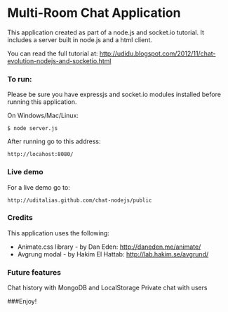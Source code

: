 Multi-Room Chat Application
===

This application created as part of a node.js and socket.io tutorial.
It includes a server built in node.js and a html client.

You can read the full tutorial at:
http://udidu.blogspot.com/2012/11/chat-evolution-nodejs-and-socketio.html

### To run:

Please be sure you have expressjs and socket.io modules installed before running this application.

On Windows/Mac/Linux:

	$ node server.js
	
After running go to this address:

	http://locahost:8080/
	

### Live demo

For a live demo go to:

	http://uditalias.github.com/chat-nodejs/public
	

	
### Credits

This application uses the following:

- Animate.css library - by Dan Eden: http://daneden.me/animate/
- Avgrung modal - by Hakim El Hattab: http://lab.hakim.se/avgrund/


### Future features

Chat history with MongoDB and LocalStorage
Private chat with users
	
###Enjoy!